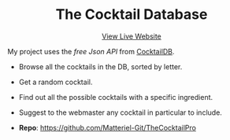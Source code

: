
<div align="center">
    <h1>  The Cocktail Database </h1>
</div>

<div align="center">
    <a href="https://cocktailpro-matt.netlify.app/"> View  Live Website</a>
</div>


My project uses the *free Json API* from [CocktailDB](https://thecocktaildb.com/).
* Browse all the cocktails in the DB, sorted by letter.
* Get a random cocktail.
* Find out all the possible cocktails with a specific ingredient.
* Suggest to the webmaster any cocktail in particular to include.
 

* **Repo**: https://github.com/Matteriel-Git/TheCocktailPro